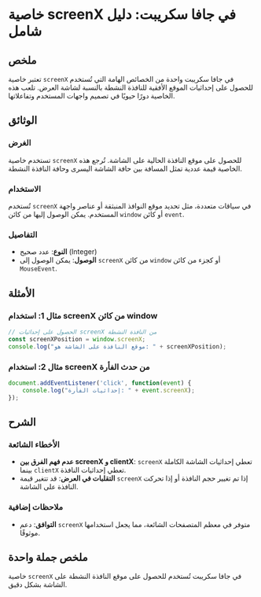 <!--
Meta Description: # خاصية screenX في جافا سكريبت: دليل شامل ## ملخص تعتبر خاصية `screenX` في جافا سكريبت واحدة من الخصائص الهامة التي تُستخدم للحصول على إحداثيات الموقع...
Meta Keywords: screenx, على, النافذة, الشاشة, إحداثيات
-->

# خاصية screenX في جافا سكريبت: دليل شامل

## ملخص
تعتبر خاصية `screenX` في جافا سكريبت واحدة من الخصائص الهامة التي تُستخدم للحصول على إحداثيات الموقع الأفقية للنافذة النشطة بالنسبة لشاشة العرض. تلعب هذه الخاصية دورًا حيويًا في تصميم واجهات المستخدم وتفاعلاتها.

## الوثائق
### الغرض
تستخدم خاصية `screenX` للحصول على موقع النافذة الحالية على الشاشة. تُرجع هذه الخاصية قيمة عددية تمثل المسافة بين حافة الشاشة اليسرى وحافة النافذة النشطة.

### الاستخدام
تُستخدم `screenX` في سياقات متعددة، مثل تحديد موقع النوافذ المنبثقة أو عناصر واجهة المستخدم. يمكن الوصول إليها من كائن `window` أو كائن `event`.

### التفاصيل
- **النوع**: عدد صحيح (Integer)
- **الوصول**: يمكن الوصول إلى `screenX` من كائن `window` أو كجزء من كائن `MouseEvent`.

## الأمثلة
### مثال 1: استخدام screenX من كائن window
```javascript
// الحصول على إحداثيات screenX من النافذة النشطة
const screenXPosition = window.screenX;
console.log("موقع النافذة على الشاشة هو: " + screenXPosition);
```

### مثال 2: استخدام screenX من حدث الفأرة
```javascript
document.addEventListener('click', function(event) {
    console.log("إحداثيات الفأرة: " + event.screenX);
});
```

## الشرح
### الأخطاء الشائعة
- **عدم فهم الفرق بين screenX و clientX**: `screenX` تعطي إحداثيات الشاشة الكاملة بينما `clientX` تعطي إحداثيات النافذة.
- **التقلبات في العرض**: قد تتغير قيمة `screenX` إذا تم تغيير حجم النافذة أو إذا تحركت النافذة على الشاشة.

### ملاحظات إضافية
- **التوافق**: دعم `screenX` متوفر في معظم المتصفحات الشائعة، مما يجعل استخدامها موثوقًا.

## ملخص جملة واحدة
خاصية `screenX` في جافا سكريبت تُستخدم للحصول على موقع النافذة النشطة على الشاشة بشكل دقيق.